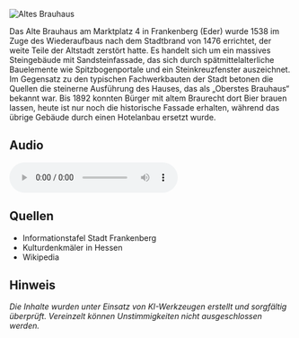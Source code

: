 ![Altes Brauhaus](./images/frankenberg/p30.jpg)

Das Alte Brauhaus am Marktplatz 4 in Frankenberg (Eder) wurde 1538 im Zuge des Wiederaufbaus nach dem Stadtbrand von 1476 errichtet, der weite Teile der Altstadt zerstört hatte. Es handelt sich um ein massives Steingebäude mit Sandsteinfassade, das sich durch spätmittelalterliche Bauelemente wie Spitzbogenportale und ein Steinkreuzfenster auszeichnet. Im Gegensatz zu den typischen Fachwerkbauten der Stadt betonen die Quellen die steinerne Ausführung des Hauses, das als „Oberstes Brauhaus“ bekannt war. Bis 1892 konnten Bürger mit altem Braurecht dort Bier brauen lassen, heute ist nur noch die historische Fassade erhalten, während das übrige Gebäude durch einen Hotelanbau ersetzt wurde.

## Audio

<audio controls class="full-width-audio">
  <source src="locales/frankenberg/de/p30.mp3" type="audio/mpeg">
  Dein Browser unterstützt kein Audioelement.
</audio>

## Quellen

- Informationstafel Stadt Frankenberg
- Kulturdenkmäler in Hessen
- Wikipedia

## Hinweis

_Die Inhalte wurden unter Einsatz von KI-Werkzeugen erstellt und sorgfältig überprüft. Vereinzelt können Unstimmigkeiten nicht ausgeschlossen werden._